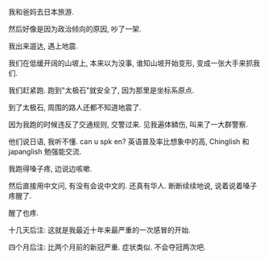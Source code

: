 我和爸妈去日本旅游.

然后好像是因为政治倾向的原因, 吵了一架.

我出来遛达, 遇上地震.

我们在低缓开阔的山坡上, 本来以为没事, 谁知山坡开始变形, 变成一张大手来抓我们.

我们赶紧跑. 跑到"太极石"就安全了, 因为那里是坐标系原点.

到了太极石, 周围的路人还都不知道地震了.

因为我跑的时候违反了交通规则, 交警过来. 见我遍体鳞伤, 叫来了一大群警察.

他们说日语, 我听不懂. can u spk en? 英语普及率比想象中的高, Chinglish 和 japanglish 勉强能交流.

我跑得嗓子疼, 边说边咳嗽.

然后直接用中文问, 有没有会说中文的. 还真有华人. 断断续续地说, 说着说着嗓子疼醒了.

醒了也疼.

十几天后注: 这就是我最近十年来最严重的一次感冒的开始.

四个月后注: 比两个月前的新冠严重. 症状类似. 不会夺冠两次吧.
